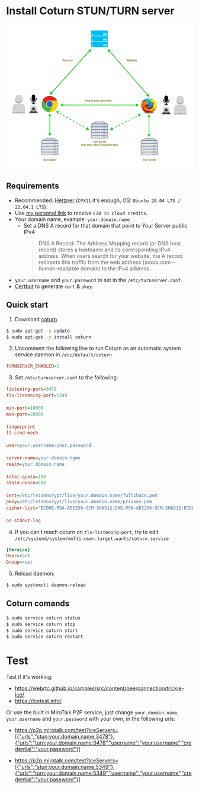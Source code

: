# Install Coturn STUN/TURN server

![stunTurn](../public/images/stun-turn.png)

## Requirements

-   Recommended: [Hetzner](https://www.hetzner.com/cloud) (`CPX11` it's enough, OS: `Ubuntu 20.04 LTS / 22.04.1 LTS`).
-   Use [my personal link](https://hetzner.cloud/?ref=XdRifCzCK3bn) to receive `€⁠20 in cloud credits`.
-   Your domain name, example: `your.domain.name`
    -   Set a DNS A record for that domain that point to Your Server public IPv4
        > DNS A Record: The Address Mapping record (or DNS host record) stores a hostname and its corresponding IPv4 address. When users search for your website, the A record redirects this traffic from the web address (xxxxx.com – human-readable domain) to the IPv4 address.
-   `your.username` and `your.password` to set in the `/etc/turnserver.conf`.
-   [Certbot](https://certbot.eff.org/) to generate `cert` & `pkey`.

## Quick start

1. Download [coturn](https://github.com/coturn/coturn)

```bash
$ sudo apt-get -y update
$ sudo apt-get -y install coturn
```

2. Uncomment the following line to run Coturn as an automatic system service daemon in `/etc/default/coturn`

```ini
TURNSERVER_ENABLED=1
```

3. Set `/etc/turnserver.conf` to the following:

```ini
listening-port=3478
tls-listening-port=5349

min-port=10000
max-port=20000

fingerprint
lt-cred-mech

user=your.username:your.password

server-name=your.domain.name
realm=your.domain.name

total-quota=100
stale-nonce=600

cert=/etc/letsencrypt/live/your.domain.name/fullchain.pem
pkey=/etc/letsencrypt/live/your.domain.name/privkey.pem
cipher-list="ECDHE-RSA-AES256-GCM-SHA512:DHE-RSA-AES256-GCM-SHA512:ECDHE-RSA-AES256-GCM-SHA384:DHE-RSA-AES256-GCM-SHA384:ECDHE-RSA-AES256-SHA384"

no-stdout-log
```

4. If you can't reach coturn on `tls-listening-port`, try to edit `/etc/systemd/system/multi-user.target.wants/coturn.service`

```ini
[Service]
User=root
Group=root
```

5. Reload daemon:

```bash
$ sudo systemctl daemon-reload
```

## Coturn comands

```bash
$ sudo service coturn status
$ sudo service coturn stop
$ sudo service coturn start
$ sudo service coturn restart
```

# Test

Test if it's working:

-   https://webrtc.github.io/samples/src/content/peerconnection/trickle-ice/
-   https://icetest.info/

Or use the built in MiroTalk P2P service, just change `your.domain.name`, `your.username` and `your.password` with your own, in the following urls:

-   https://p2p.mirotalk.com/test?iceServers=[{"urls":"stun:your.domain.name:3478"},{"urls":"turn:your.domain.name:3478","username":"your.username","credential":"your.password"}]

-   https://p2p.mirotalk.com/test?iceServers=[{"urls":"stun:your.domain.name:5349"},{"urls":"turn:your.domain.name:5349","username":"your.username","credential":"your.password"}]
